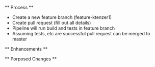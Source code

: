 ** Process **
* Create a new feature branch (feature-ktenzer1)
* Create pull request (fill out all details)
* Pipeline will run build and tests in feature branch
* Assuming tests, etc are successful pull request can be merged to master

** Enhancements **
<list of enhancements the request addresses>

** Porposed Changes **
<list of proposed changed and details>
